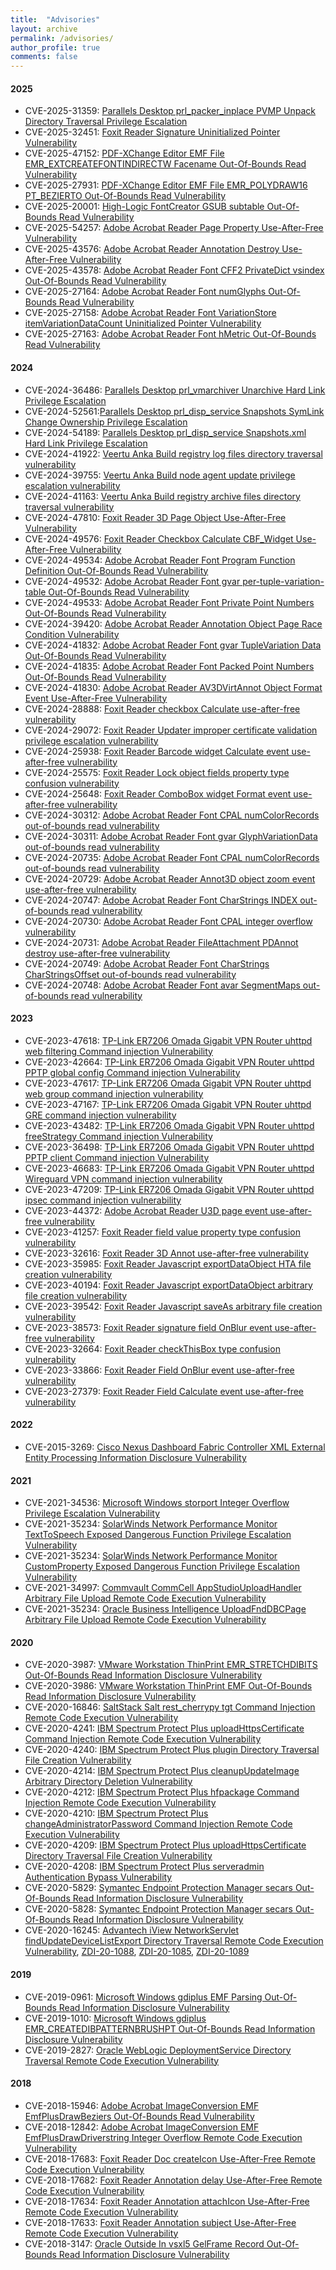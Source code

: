 ```yaml
---
title:  "Advisories"
layout: archive
permalink: /advisories/
author_profile: true
comments: false
---
```


#### 2025
* CVE-2025-31359: [Parallels Desktop prl_packer_inplace PVMP Unpack Directory Traversal Privilege Escalation](https://talosintelligence.com/vulnerability_reports/TALOS-2025-2160)
* CVE-2025-32451: [Foxit Reader Signature Uninitialized Pointer Vulnerability](https://talosintelligence.com/vulnerability_reports/TALOS-2025-2202)
* CVE-2025-47152: [PDF-XChange Editor EMF File EMR_EXTCREATEFONTINDIRECTW Facename Out-Of-Bounds Read Vulnerability](https://talosintelligence.com/vulnerability_reports/TALOS-2025-2203)
* CVE-2025-27931: [PDF-XChange Editor EMF File EMR_POLYDRAW16 PT_BEZIERTO Out-Of-Bounds Read Vulnerability](https://talosintelligence.com/vulnerability_reports/TALOS-2025-2171)
* CVE-2025-20001: [High-Logic FontCreator GSUB subtable Out-Of-Bounds Read Vulnerability](https://talosintelligence.com/vulnerability_reports/TALOS-2025-2157)
* CVE-2025-54257: [Adobe Acrobat Reader Page Property Use-After-Free Vulnerability](https://talosintelligence.com/vulnerability_reports/TALOS-2025-2222)
* CVE-2025-43576: [Adobe Acrobat Reader Annotation Destroy Use-After-Free Vulnerability](https://talosintelligence.com/vulnerability_reports/TALOS-2025-2170)
* CVE-2025-43578: [Adobe Acrobat Reader Font CFF2 PrivateDict vsindex Out-Of-Bounds Read Vulnerability](https://talosintelligence.com/vulnerability_reports/TALOS-2025-2159)
* CVE-2025-27164: [Adobe Acrobat Reader Font numGlyphs Out-Of-Bounds Read Vulnerability](https://talosintelligence.com/vulnerability_reports/TALOS-2025-2136)
* CVE-2025-27158: [Adobe Acrobat Reader Font VariationStore itemVariationDataCount Uninitialized Pointer Vulnerability](https://talosintelligence.com/vulnerability_reports/TALOS-2025-2135)
* CVE-2025-27163: [Adobe Acrobat Reader Font hMetric Out-Of-Bounds Read Vulnerability](https://talosintelligence.com/vulnerability_reports/TALOS-2025-2134)

#### 2024

* CVE-2024-36486: [Parallels Desktop prl_vmarchiver Unarchive Hard Link Privilege Escalation](https://talosintelligence.com/vulnerability_reports/TALOS-2024-2126)
* CVE-2024-52561:[Parallels Desktop prl_disp_service Snapshots SymLink Change Ownership Privilege Escalation](https://talosintelligence.com/vulnerability_reports/TALOS-2024-2123)
* CVE-2024-54189: [Parallels Desktop prl_disp_service Snapshots.xml Hard Link Privilege Escalation](https://talosintelligence.com/vulnerability_reports/TALOS-2024-2124)
* CVE-2024-41922: [Veertu Anka Build registry log files directory traversal vulnerability](https://talosintelligence.com/vulnerability_reports/TALOS-2024-2061)
* CVE-2024-39755: [Veertu Anka Build node agent update privilege escalation vulnerability](https://talosintelligence.com/vulnerability_reports/TALOS-2024-2060)
* CVE-2024-41163: [Veertu Anka Build registry archive files directory traversal vulnerability](https://talosintelligence.com/vulnerability_reports/TALOS-2024-2059)
* CVE-2024-47810: [Foxit Reader 3D Page Object Use-After-Free Vulnerability](https://talosintelligence.com/vulnerability_reports/TALOS-2024-2094)
* CVE-2024-49576: [Foxit Reader Checkbox Calculate CBF_Widget Use-After-Free Vulnerability](https://talosintelligence.com/vulnerability_reports/TALOS-2024-2093)
* CVE-2024-49534: [Adobe Acrobat Reader Font Program Function Definition Out-Of-Bounds Read Vulnerability](https://talosintelligence.com/vulnerability_reports/TALOS-2024-2076)
* CVE-2024-49532: [Adobe Acrobat Reader Font gvar per-tuple-variation-table Out-Of-Bounds Read Vulnerability](https://talosintelligence.com/vulnerability_reports/TALOS-2024-2064)
* CVE-2024-49533: [Adobe Acrobat Reader Font Private Point Numbers Out-Of-Bounds Read Vulnerability](https://talosintelligence.com/vulnerability_reports/TALOS-2024-2070)
* CVE-2024-39420: [Adobe Acrobat Reader Annotation Object Page Race Condition Vulnerability](https://talosintelligence.com/vulnerability_reports/TALOS-2024-2011)
* CVE-2024-41832: [Adobe Acrobat Reader Font gvar TupleVariation Data Out-Of-Bounds Read Vulnerability](https://talosintelligence.com/vulnerability_reports/TALOS-2024-2002)
* CVE-2024-41835: [Adobe Acrobat Reader Font Packed Point Numbers Out-Of-Bounds Read Vulnerability](https://talosintelligence.com/vulnerability_reports/TALOS-2024-2003)
* CVE-2024-41830: [Adobe Acrobat Reader AV3DVirtAnnot Object Format Event Use-After-Free Vulnerability](https://talosintelligence.com/vulnerability_reports/TALOS-2024-2009)
* CVE-2024-28888: [Foxit Reader checkbox Calculate use-after-free vulnerability](https://talosintelligence.com/vulnerability_reports/TALOS-2024-1967)
* CVE-2024-29072: [Foxit Reader Updater improper certificate validation privilege escalation vulnerability](https://talosintelligence.com/vulnerability_reports/TALOS-2024-1989)
* CVE-2024-25938: [Foxit Reader Barcode widget Calculate event use-after-free vulnerability
](https://talosintelligence.com/vulnerability_reports/TALOS-2024-1958)
* CVE-2024-25575: [Foxit Reader Lock object fields property type confusion vulnerability
](https://talosintelligence.com/vulnerability_reports/TALOS-2024-1963)
* CVE-2024-25648: [Foxit Reader ComboBox widget Format event use-after-free vulnerability
](https://talosintelligence.com/vulnerability_reports/TALOS-2024-1959)
* CVE-2024-30312: [Adobe Acrobat Reader Font CPAL numColorRecords out-of-bounds read vulnerability](https://talosintelligence.com/vulnerability_reports/TALOS-2024-1952)
* CVE-2024-30311: [Adobe Acrobat Reader Font gvar GlyphVariationData out-of-bounds read vulnerability](https://talosintelligence.com/vulnerability_reports/TALOS-2024-1946)
* CVE-2024-20735: [Adobe Acrobat Reader Font CPAL numColorRecords out-of-bounds read vulnerability](https://www.talosintelligence.com/vulnerability_reports/TALOS-2023-1905)
* CVE-2024-20729: [Adobe Acrobat Reader Annot3D object zoom event use-after-free vulnerability](https://www.talosintelligence.com/vulnerability_reports/TALOS-2023-1890)
* CVE-2024-20747: [Adobe Acrobat Reader Font CharStrings INDEX out-of-bounds read vulnerability
](https://www.talosintelligence.com/vulnerability_reports/TALOS-2023-1908)
* CVE-2024-20730: [Adobe Acrobat Reader Font CPAL integer overflow vulnerability
](https://www.talosintelligence.com/vulnerability_reports/TALOS-2023-1906)
* CVE-2024-20731: [Adobe Acrobat Reader FileAttachment PDAnnot destroy use-after-free vulnerability](https://www.talosintelligence.com/vulnerability_reports/TALOS-2023-1901)
* CVE-2024-20749: [Adobe Acrobat Reader Font CharStrings CharStringsOffset out-of-bounds read vulnerability](https://www.talosintelligence.com/vulnerability_reports/TALOS-2023-1910)
* CVE-2024-20748: [Adobe Acrobat Reader Font avar SegmentMaps out-of-bounds read vulnerability](https://www.talosintelligence.com/vulnerability_reports/TALOS-2023-1909)















#### 2023
* CVE-2023-47618: [TP-Link ER7206 Omada Gigabit VPN Router uhttpd web filtering Command injection Vulnerability
](https://talosintelligence.com/vulnerability_reports/TALOS-2023-1859)
* CVE-2023-42664: [TP-Link ER7206 Omada Gigabit VPN Router uhttpd PPTP global config Command injection Vulnerability](https://talosintelligence.com/vulnerability_reports/TALOS-2023-1856)
* CVE-2023-47617: [TP-Link ER7206 Omada Gigabit VPN Router uhttpd web group command injection vulnerability
](https://talosintelligence.com/vulnerability_reports/TALOS-2023-1858)
* CVE-2023-47167: [TP-Link ER7206 Omada Gigabit VPN Router uhttpd GRE command injection vulnerability](https://talosintelligence.com/vulnerability_reports/TALOS-2023-1855)
* CVE-2023-43482: [TP-Link ER7206 Omada Gigabit VPN Router uhttpd freeStrategy Command injection Vulnerability](https://talosintelligence.com/vulnerability_reports/TALOS-2023-1850)
* CVE-2023-36498: [TP-Link ER7206 Omada Gigabit VPN Router uhttpd PPTP client Command injection Vulnerability](https://talosintelligence.com/vulnerability_reports/TALOS-2023-1853)
* CVE-2023-46683: [TP-Link ER7206 Omada Gigabit VPN Router uhttpd Wireguard VPN command injection vulnerability](https://talosintelligence.com/vulnerability_reports/TALOS-2023-1857)
* CVE-2023-47209: [TP-Link ER7206 Omada Gigabit VPN Router uhttpd ipsec command injection vulnerability](https://talosintelligence.com/vulnerability_reports/TALOS-2023-1854)
* CVE-2023-44372: [Adobe Acrobat Reader U3D page event use-after-free vulnerability](https://www.talosintelligence.com/vulnerability_reports/TALOS-2023-1842)
* CVE-2023-41257: [Foxit Reader field value property type confusion vulnerability](https://www.talosintelligence.com/vulnerability_reports/TALOS-2023-1838)
* CVE-2023-32616: [Foxit Reader 3D Annot use-after-free vulnerability](https://www.talosintelligence.com/vulnerability_reports/TALOS-2023-1837)
* CVE-2023-35985: [Foxit Reader Javascript exportDataObject HTA file creation vulnerability](https://www.talosintelligence.com/vulnerability_reports/TALOS-2023-1834)
* CVE-2023-40194: [Foxit Reader Javascript exportDataObject arbitrary file creation vulnerability](https://www.talosintelligence.com/vulnerability_reports/TALOS-2023-1833)
* CVE-2023-39542: [Foxit Reader Javascript saveAs arbitrary file creation vulnerability](https://www.talosintelligence.com/vulnerability_reports/TALOS-2023-1832)
* CVE-2023-38573: [Foxit Reader signature field OnBlur event use-after-free vulnerability](https://www.talosintelligence.com/vulnerability_reports/TALOS-2023-1839)
* CVE-2023-32664: [Foxit Reader checkThisBox type confusion vulnerability](https://www.talosintelligence.com/vulnerability_reports/TALOS-2023-1795)
* CVE-2023-33866: [Foxit Reader Field OnBlur event use-after-free vulnerability](https://www.talosintelligence.com/vulnerability_reports/TALOS-2023-1757)
* CVE-2023-27379: [Foxit Reader Field Calculate event use-after-free vulnerability](https://www.talosintelligence.com/vulnerability_reports/TALOS-2023-1756)

#### 2022

* CVE-2015-3269: [Cisco Nexus Dashboard Fabric Controller XML External Entity Processing Information Disclosure Vulnerability](https://www.zerodayinitiative.com/advisories/ZDI-22-508/)

#### 2021

* CVE-2021-34536: [Microsoft Windows storport Integer Overflow Privilege Escalation Vulnerability](https://www.zerodayinitiative.com/advisories/ZDI-21-967/)
* CVE-2021-35234: [SolarWinds Network Performance Monitor TextToSpeech Exposed Dangerous Function Privilege Escalation Vulnerability](https://www.zerodayinitiative.com/advisories/ZDI-21-1596/)
* CVE-2021-35234: [SolarWinds Network Performance Monitor CustomProperty Exposed Dangerous Function Privilege Escalation Vulnerability](https://www.zerodayinitiative.com/advisories/ZDI-21-1599/)
* CVE-2021-34997: [Commvault CommCell AppStudioUploadHandler Arbitrary File Upload Remote Code Execution Vulnerability](https://www.zerodayinitiative.com/advisories/ZDI-21-1332/)
* CVE-2021-35234: [Oracle Business Intelligence UploadFndDBCPage Arbitrary File Upload Remote Code Execution Vulnerability](https://www.zerodayinitiative.com/advisories/ZDI-21-883/)

#### 2020

* CVE-2020-3987: [VMware Workstation ThinPrint EMR_STRETCHDIBITS Out-Of-Bounds Read Information Disclosure Vulnerability](https://www.zerodayinitiative.com/advisories/ZDI-20-1180/)
* CVE-2020-3986: [VMware Workstation ThinPrint EMF Out-Of-Bounds Read Information Disclosure Vulnerability](https://www.zerodayinitiative.com/advisories/ZDI-20-1179/)
* CVE-2020-16846: [SaltStack Salt rest_cherrypy tgt Command Injection Remote Code Execution Vulnerability](https://www.zerodayinitiative.com/advisories/ZDI-20-1380/)
* CVE-2020-4241: [IBM Spectrum Protect Plus uploadHttpsCertificate Command Injection Remote Code Execution Vulnerability](https://www.zerodayinitiative.com/advisories/ZDI-20-348/)
* CVE-2020-4240: [IBM Spectrum Protect Plus plugin Directory Traversal File Creation Vulnerability](https://www.zerodayinitiative.com/advisories/ZDI-20-349/)
* CVE-2020-4214: [IBM Spectrum Protect Plus cleanupUpdateImage Arbitrary Directory Deletion Vulnerability](https://www.zerodayinitiative.com/advisories/ZDI-20-343/)
* CVE-2020-4212: [IBM Spectrum Protect Plus hfpackage Command Injection Remote Code Execution Vulnerability](https://www.zerodayinitiative.com/advisories/ZDI-20-272/)
* CVE-2020-4210: [IBM Spectrum Protect Plus changeAdministratorPassword Command Injection Remote Code Execution Vulnerability](https://www.zerodayinitiative.com/advisories/ZDI-20-274/)
* CVE-2020-4209: [IBM Spectrum Protect Plus uploadHttpsCertificate Directory Traversal File Creation Vulnerability](https://www.zerodayinitiative.com/advisories/ZDI-20-345/)
* CVE-2020-4208: [IBM Spectrum Protect Plus serveradmin Authentication Bypass Vulnerability](https://www.zerodayinitiative.com/advisories/ZDI-20-346/)
* CVE-2020-5829: [Symantec Endpoint Protection Manager secars Out-Of-Bounds Read Information Disclosure Vulnerability](https://www.zerodayinitiative.com/advisories/ZDI-20-223/)
* CVE-2020-5828: [Symantec Endpoint Protection Manager secars Out-Of-Bounds Read Information Disclosure Vulnerability](https://www.zerodayinitiative.com/advisories/ZDI-20-222/)
* CVE-2020-16245: [Advantech iView NetworkServlet findUpdateDeviceListExport Directory Traversal Remote Code Execution Vulnerability](https://www.zerodayinitiative.com/advisories/ZDI-20-1091/), [ZDI-20-1088](https://www.zerodayinitiative.com/advisories/ZDI-20-1088/), [ZDI-20-1085](https://www.zerodayinitiative.com/advisories/ZDI-20-1085/), [ZDI-20-1089](https://www.zerodayinitiative.com/advisories/ZDI-20-1089/)

#### 2019
* CVE-2019-0961: [Microsoft Windows gdiplus EMF Parsing Out-Of-Bounds Read Information Disclosure Vulnerability](https://www.zerodayinitiative.com/advisories/ZDI-19-472/)
* CVE-2019-1010: [Microsoft Windows gdiplus EMR_CREATEDIBPATTERNBRUSHPT Out-Of-Bounds Read Information Disclosure Vulnerability](https://www.zerodayinitiative.com/advisories/ZDI-19-555/)
* CVE-2019-2827: [Oracle WebLogic DeploymentService Directory Traversal Remote Code Execution Vulnerability](https://www.zerodayinitiative.com/advisories/ZDI-19-663/)


#### 2018
* CVE-2018-15946: [Adobe Acrobat ImageConversion EMF EmfPlusDrawBeziers Out-Of-Bounds Read Vulnerability](https://www.zerodayinitiative.com/advisories/ZDI-18-1227/)
* CVE-2018-12842: [Adobe Acrobat ImageConversion EMF EmfPlusDrawDriverstring Integer Overflow Remote Code Execution Vulnerability](https://www.zerodayinitiative.com/advisories/ZDI-18-1110/)
* CVE-2018-17683: [Foxit Reader Doc createIcon Use-After-Free Remote Code Execution Vulnerability](https://www.zerodayinitiative.com/advisories/ZDI-18-1157/)
* CVE-2018-17682: [Foxit Reader Annotation delay Use-After-Free Remote Code Execution Vulnerability](https://www.zerodayinitiative.com/advisories/ZDI-18-1151/)
* CVE-2018-17634: [Foxit Reader Annotation attachIcon Use-After-Free Remote Code Execution Vulnerability](https://www.zerodayinitiative.com/advisories/ZDI-18-1200/)
* CVE-2018-17633: [Foxit Reader Annotation subject Use-After-Free Remote Code Execution Vulnerability](https://www.zerodayinitiative.com/advisories/ZDI-18-1202/)
* CVE-2018-3147: [Oracle Outside In vsxl5 GelFrame Record Out-Of-Bounds Read Information Disclosure Vulnerability](https://www.zerodayinitiative.com/advisories/ZDI-18-1273/)









